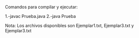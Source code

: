 Comandos para compilar y ejecutar:

1.-javac Prueba.java
2.-java Prueba

Nota: Los archivos disponibles son Ejemplar1.txt, Ejemplar3.txt y Ejemplar3.txt